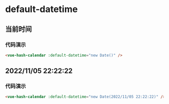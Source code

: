 # default-datetime

## 当前时间

### 代码演示

```html
<vue-hash-calendar :default-datetime="new Date()" />
```

## 2022/11/05 22:22:22

### 代码演示

```html
<vue-hash-calendar :default-datetime="new Date(2022/11/05 22:22:22)" />
```
